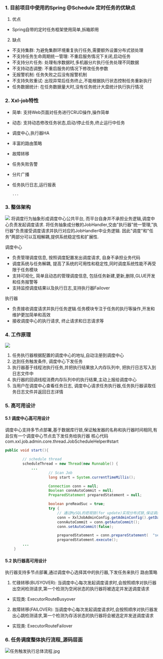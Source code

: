 ### 1. 目前项目中使用的Spring @Schedule 定时任务的优缺点
1. 优点
- Spring自带的定时任务框架使用简单,拆箱即用




2. 缺点
- 不支持集群: 为避免集群环境重复执行任务,需要额外设置分布式锁处理
- 不支持任务生命周期统一管理: 不重启服务情况下关闭,启动任务
- 不支持分片任务: 处理有序数据时,多机器分片执行任务处理不同数据
- 不支持动态调整: 不重启服务的情况下修改任务参数
- 无报警机制: 任务失败之后没有报警机制
- 不支持失败重试: 出现异常后任务终止,不能根据执行状态控制任务重新执行
- 任务数据统计: 在任务数据量大时,没有任务统计大盘统计执行执行情况



### 2. Xxl-job特性

- 简单: 支持Web页面对任务进行CRUD操作,操作简单
- 动态: 支持动态修改任务状态,启动/停止任务,终止运行中任务
- 调度中心,执行器HA
- 丰富的路由策略
- 故障转移
- 任务失败告警
- 分片广播
- 任务执行日志,运行报表

      ...
### 3. 整体架构
![](https://cdn.nlark.com/yuque/0/2021/png/8380065/1613914604186-ff79cea5-ab25-4b2d-b178-f230d57bf247.png#align=left&display=inline&height=616&margin=%5Bobject%20Object%5D&originHeight=616&originWidth=1153&size=0&status=done&style=none&width=1153)
将调度行为抽象形成调度中心公共平台, 而平台自身并不承担业务逻辑,调度中心负责发起调度请求.
将任务抽象成分散的JobHandler,交由"执行器"统一管理,"执行器"负责接受调度请求并执行对应的JobHandler中业务逻辑.
因此"调度"和"任务"两部分可以互相解耦,提供系统稳定性和扩展性.


调度中心

- 负责管理调度信息, 按照调度配置发出调度请求, 自身不承担业务代码
- 调度系统与任务解耦, 提高了系统的可用性和稳定性,同时调度系统性能不再受限于任务模块
- 支持可视化, 简单且动态的管理调度信息, 包括任务新建,更新,删除,GLUE开发和任务报警等
- 支持监控调度结果以及执行日志,支持执行器Failover

执行器

- 负责接收调度请求并执行任务逻辑.任务模块专注于任务的执行等操作,开发和维护更加简单和高效
- 接收调度中心的执行请求, 终止请求和日志请求等



### 4. 工作原理
![](https://cdn.nlark.com/yuque/0/2021/png/8380065/1613914731786-555bf1ec-d4cd-4d47-9ab3-673f3c27ae2c.png#align=left&display=inline&height=614&margin=%5Bobject%20Object%5D&originHeight=614&originWidth=963&size=0&status=done&style=none&width=963)


1. 任务执行器根据配置的调度中心的地址,自动注册到调度中心
1. 达到任务触发条件, 调度中心下发任务
1. 执行器基于线程池执行任务,并把执行结果放入内存队列中, 把执行日志写入到日志文件中
1. 执行器的回调线程消费内存队列中的执行结果,主动上报给调度中心
1. 当用户在调度中心查看任务日志, 调度中心请求任务执行器,任务执行器读取任务日志文件并返回日志详情



### 5. 高可用设计
#### 5.1 调度中心高可用设计
调度中心支持多节点部署,基于数据库行锁,保证触发器的名称和执行器时间相同,有且仅有一个调度中心节点去下发任务给执行器
核心代码 com.xxl.job.admin.core.thread.JobScheduleHelper#start
```java
public void start(){

        // schedule thread
        scheduleThread = new Thread(new Runnable() {
            ...
                    // Scan Job
                    long start = System.currentTimeMillis();

                    Connection conn = null;
                    Boolean connAutoCommit = null;
                    PreparedStatement preparedStatement = null;

                    boolean preReadSuc = true;
                    try {
                        // 通过MySQL的悲观锁(for update)实现分布式锁,保证调度中心集群下只有一个调度中心能够获取到执行任务
                        conn = XxlJobAdminConfig.getAdminConfig().getDataSource().getConnection();
                        connAutoCommit = conn.getAutoCommit();
                        conn.setAutoCommit(false);

                        preparedStatement = conn.prepareStatement(  "select * from xxl_job_lock where lock_name = 'schedule_lock' for update" );
                        preparedStatement.execute();
        ...
    }
```
#### 5.2 执行器高可用设计
执行器支持多节点部署,通过调度中心选择其中的执行器,下发任务来执行
路由策略

1. 忙碌转移(BUSYOVER): 当调度中心每次发起调度请求时,会按照顺序对执行器出空闲检测请求,第一个检测为空闲状态的执行器将被选定并发送调度请求
- 实现类: ExecutorRouteBusyover
2. 故障转移(FAILOVER): 当调度中心每次发起调度请求时,会按照顺序对执行器发出心跳检测请求,第一个检测为存活状态的执行器将会被选定并发送调度请求
- 实现类: ExecutorRouteFailover



### 6. 任务调度整体执行流程_源码层面
![任务触发执行总体流程.jpg](https://cdn.nlark.com/yuque/0/2021/jpeg/8380065/1614390232749-02761f32-24c9-40c9-a677-84daafba5d80.jpeg#align=left&display=inline&height=1435&margin=%5Bobject%20Object%5D&name=%E4%BB%BB%E5%8A%A1%E8%A7%A6%E5%8F%91%E6%89%A7%E8%A1%8C%E6%80%BB%E4%BD%93%E6%B5%81%E7%A8%8B.jpg&originHeight=1435&originWidth=1966&size=193519&status=done&style=none&width=1966)

